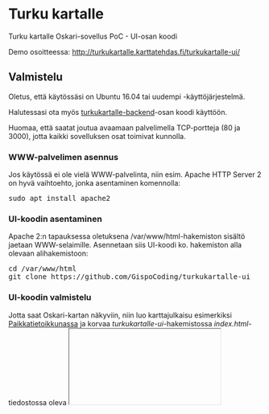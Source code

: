 # Turku kartalle

Turku kartalle Oskari-sovellus PoC - UI-osan koodi

Demo osoitteessa: http://turkukartalle.karttatehdas.fi/turkukartalle-ui/

## Valmistelu

Oletus, että käytössäsi on Ubuntu 16.04 tai uudempi -käyttöjärjestelmä.

Halutessasi ota myös <a href="https://github.com/GispoCoding/turkukartalle-backend">turkukartalle-backend</a>-osan koodi käyttöön.

Huomaa, että saatat joutua avaamaan palvelimella TCP-portteja (80 ja 3000), jotta kaikki sovelluksen osat toimivat kunnolla.

### WWW-palvelimen asennus

Jos käytössä ei ole vielä WWW-palvelinta, niin esim. Apache HTTP Server 2 on hyvä vaihtoehto, jonka asentaminen komennolla:
<pre>
sudo apt install apache2
</pre>

### UI-koodin asentaminen

Apache 2:n tapauksessa oletuksena /var/www/html-hakemiston sisältö jaetaan WWW-selaimille. Asennetaan siis UI-koodi ko. hakemiston alla olevaan alihakemistoon:
<pre>
cd /var/www/html
git clone https://github.com/GispoCoding/turkukartalle-ui
</pre>

### UI-koodin valmistelu

Jotta saat Oskari-kartan näkyviin, niin luo karttajulkaisu esimerkiksi <a href="https://kartta.paikkatietoikkuna.fi/">Paikkatietoikkunassa</a> ja korvaa <em>turkukartalle-ui</em>-hakemistossa <em>index.html</em>-tiedostossa oleva <iframe>-elementti uudella <iframe>-elementillä. Tarvittaessa kysy vinkkejä vaikkapa <a href="https://www.gispo.fi/">Gispolta</a>.

## Tuloksen katselu

Siirry WWW-selaimella URL-osoitteeseen, joka vastaa palvelimesi osoitetta, eli mahdollisesti http://localhost/, http://minun.oma.fi/ tai http://11.22.33.44/.

## Kiitokset

Sovelluksen toteutuksen tässä muodossa mahdollistivat:
+ HOT-OSM Finlandin ihmiset, https://www.facebook.com/groups/hotosmfi/
+ Gispon ihmiset, http://www.gispo.fi/
+ Oskarin ihmiset ja sivusto, http://oskari.org/
+ Suomen evankelis-luterilainen kirkko (backend)
+ Stack Overflow, https://stackoverflow.com/
+ Build An Interactive Game of Thrones Map (Part I) - Node.js,  PostGIS, and Redis, https://blog.patricktriest.com/game-of-thrones-map-node-postgres-redis/ (backend)
+ Monet muut ihmiset ja tahot
